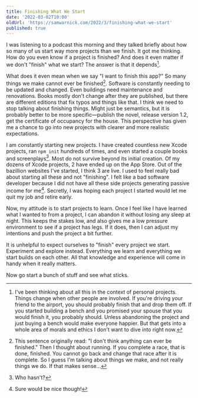 ```yaml
---
title: Finishing What We Start
date: '2022-03-02T10:00'
oldUrl: 'https://samwarnick.com/2022/3/finishing-what-we-start'
published: true
---
```


I was listening to a podcast this morning and they talked briefly about how so many of us start way more projects than we finish. It got me thinking. How do you even know if a project is finished? And does it even matter if we don't "finish" what we start? The answer is that it depends[^1].

What does it even mean when we say "I want to finish this app?" So many things we make cannot ever be finished[^2]. Software is constantly needing to be updated and changed. Even buildings need maintenance and renovations. Books mostly don't change after they are published, but there are different editions that fix typos and things like that. I think we need to stop talking about finishing things. Might just be semantics, but it is probably better to be more specific—publish the novel, release version 1.2, get the certificate of occupancy for the house. This perspective has given me a chance to go into new projects with clearer and more realistic expectations.

I am constantly starting new projects. I have created countless new Xcode projects, ran `npm init` hundreds of times, and even started a couple books and screenplays[^3]. Most do not survive beyond its initial creation. Of my dozens of Xcode projects, 2 have ended up on the App Store. Out of the bazillion websites I've started, I think 3 are live. I used to feel really bad about starting all these and not "finishing". I felt like a bad software developer because I did not have all these side projects generating passive income for me[^4]. Secretly, I was hoping each project I started would let me quit my job and retire early.

Now, my attitude is to start projects to learn. Once I feel like I have learned what I wanted to from a project, I can abandon it without losing any sleep at night. This keeps the stakes low, and also gives me a low pressure environment to see if a project has legs. If it does, then I can adjust my intentions and push the project a bit further.

It is unhelpful to expect ourselves to "finish" every project we start. Experiment and explore instead. Everything we learn and everything we start builds on each other. All that knowledge and experience will come in handy when it really matters.

Now go start a bunch of stuff and see what sticks.

[^1]: I've been thinking about all this in the context of personal projects. Things change when other people are involved. If you're driving your friend to the airport, you should probably finish that and drop them off. If you started building a bench and you promised your spouse that you would finish it, you probably should. Unless abandoning the project and just buying a bench would make everyone happier. But that gets into a whole area of morals and ethics I don't want to dive into right now.
[^2]: This sentence originally read: "I don't think anything can ever be finished." Then I thought about running. If you complete a race, that is done, finished. You cannot go back and change that race after it is complete. So I guess I'm talking about things we make, and not really things we do. If that makes sense...
[^3]: Who hasn't?
[^4]: Sure would be nice though!
